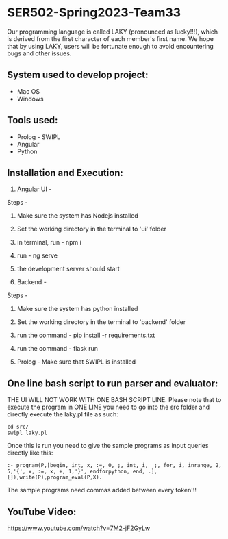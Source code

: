 # SER502-Spring2023-Team33

Our programming language is called LAKY (pronounced as lucky!!!), which is derived from the first character of each member's first name. We hope that by using LAKY, users will be fortunate enough to avoid encountering bugs and other issues.


## System used to develop project:
- Mac OS
- Windows


## Tools used:
- Prolog - SWIPL
- Angular
- Python


## Installation and Execution:

1. Angular UI -

Steps - 
1. Make sure the system has Nodejs installed
2. Set the working directory in the terminal to 'ui' folder
3. in terminal, run - npm i
4. run - ng serve
5. the development server should start

2. Backend -

Steps -
1. Make sure the system has python installed
2. Set the working directory in the terminal to 'backend' folder
3. run the command - pip install -r requirements.txt
4. run the command - flask run

3. Prolog - Make sure that SWIPL is installed


## One line bash script to run parser and evaluator:
THE UI WILL NOT WORK WITH ONE BASH SCRIPT LINE. 
Please note that to execute the program in ONE LINE you need to go into the src folder and directly execute the laky.pl file as such:
```
cd src/
swipl laky.pl
```
Once this is run you need to give the sample programs as input queries directly like this:
```
:- program(P,[begin, int, x, :=, 0, ;, int, i,  ;, for, i, inrange, 2, 5,'{', x, :=, x, +, 1,'}', endforpython, end, .],[]),write(P),program_eval(P,X).
```
The sample programs need commas added between every token!!!

## YouTube Video:
https://www.youtube.com/watch?v=7M2-jF2GyLw 
